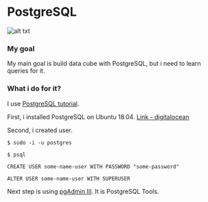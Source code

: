 # PostgreSQL

![alt txt](https://miro.medium.com/max/1046/1*O7v5p22lVQXfFZbbv-PTkw.png)

### My goal

My main goal is build data cube with PostgreSQL, but i need to learn queries for it.

### What i do for it?

I use [PostgreSQL tutorial](http://www.postgresqltutorial.com/).

First, i installed PostgreSQL on Ubuntu 18.04. [Link - digitalocean](https://www.digitalocean.com/community/tutorials/how-to-install-and-use-postgresql-on-ubuntu-18-04)

Second, i created user.

`$ sudo -i -u postgres`

`$ psql`

`CREATE USER some-name-user WITH PASSWORD "some-password"`

`ALTER USER some-name-user WITH SUPERUSER`

Next step is using [pgAdmin III](https://www.pgadmin.org/). It is PostgreSQL Tools.





